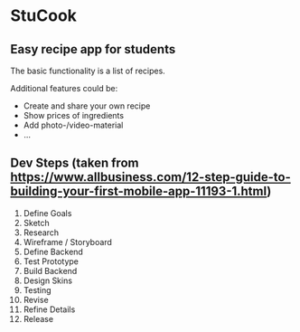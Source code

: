 # StuCook

## Easy recipe app for students

The basic functionality is a list of recipes.

Additional features could be:

  - Create and share your own recipe
  - Show prices of ingredients
  - Add photo-/video-material
  - ...
  
  
## Dev Steps (taken from https://www.allbusiness.com/12-step-guide-to-building-your-first-mobile-app-11193-1.html)

1)  Define Goals
2)  Sketch
3)  Research
4)  Wireframe / Storyboard
5)  Define Backend
6)  Test Prototype
7)  Build Backend
8)  Design Skins
9)  Testing
10) Revise
11) Refine Details
12) Release

